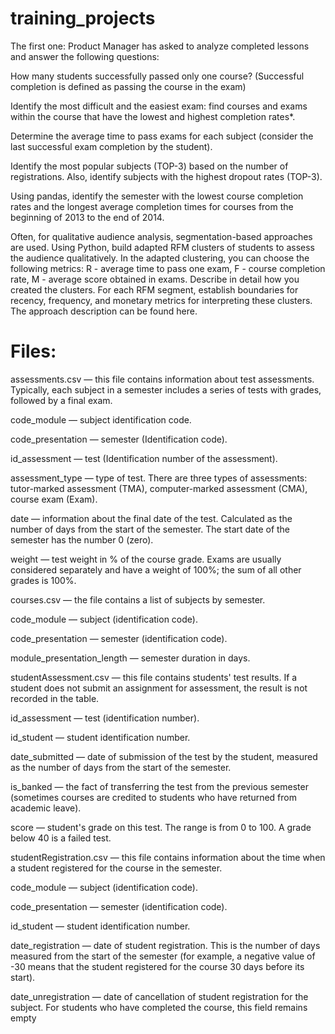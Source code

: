 # training_projects

The first one:
Product Manager has asked to analyze completed lessons and answer the following questions:

How many students successfully passed only one course? (Successful completion is defined as passing the course in the exam)

Identify the most difficult and the easiest exam: find courses and exams within the course that have the lowest and highest completion rates*.

Determine the average time to pass exams for each subject (consider the last successful exam completion by the student).

Identify the most popular subjects (TOP-3) based on the number of registrations. Also, identify subjects with the highest dropout rates (TOP-3).

Using pandas, identify the semester with the lowest course completion rates and the longest average completion times for courses from the beginning of 2013 to the end of 2014.

Often, for qualitative audience analysis, segmentation-based approaches are used. Using Python, build adapted RFM clusters of students to assess the audience qualitatively. In the adapted clustering, you can choose the following metrics: R - average time to pass one 
exam, F - course completion rate, M - average score obtained in exams. Describe in detail how you created the clusters. For each RFM segment, establish boundaries for recency, frequency, and monetary metrics for interpreting these clusters. The approach description can be found here.

# Files:
assessments.csv — this file contains information about test assessments. Typically, each subject in a semester includes a series of tests with grades, followed by a final exam.

code_module — subject identification code.

code_presentation — semester (Identification code).

id_assessment — test (Identification number of the assessment).

assessment_type — type of test. There are three types of assessments: tutor-marked assessment (TMA), computer-marked assessment (CMA), course exam (Exam).

date — information about the final date of the test. Calculated as the number of days from the start of the semester. The start date of the semester has the number 0 (zero).

weight — test weight in % of the course grade. Exams are usually considered separately and have a weight of 100%; the sum of all other grades is 100%.

сourses.csv — the file contains a list of subjects by semester.

code_module — subject (identification code).

code_presentation — semester (identification code).

module_presentation_length — semester duration in days.


studentAssessment.csv — this file contains students' test results. If a student does not submit an assignment for assessment, the result is not recorded in the table.

id_assessment — test (identification number).

id_student — student identification number.

date_submitted — date of submission of the test by the student, measured as the number of days from the start of the semester.

is_banked — the fact of transferring the test from the previous semester (sometimes courses are credited to students who have returned from academic leave).

score — student's grade on this test. The range is from 0 to 100. A grade below 40 is a failed test.

studentRegistration.csv — this file contains information about the time when a student registered for the course in the semester.

code_module — subject (identification code).

code_presentation — semester (identification code).

id_student — student identification number.

date_registration — date of student registration. This is the number of days measured from the start of the semester (for example, a negative value of -30 means that the student registered for the course 30 days before its start).

date_unregistration — date of cancellation of student registration for the subject. For students who have completed the course, this field remains empty
